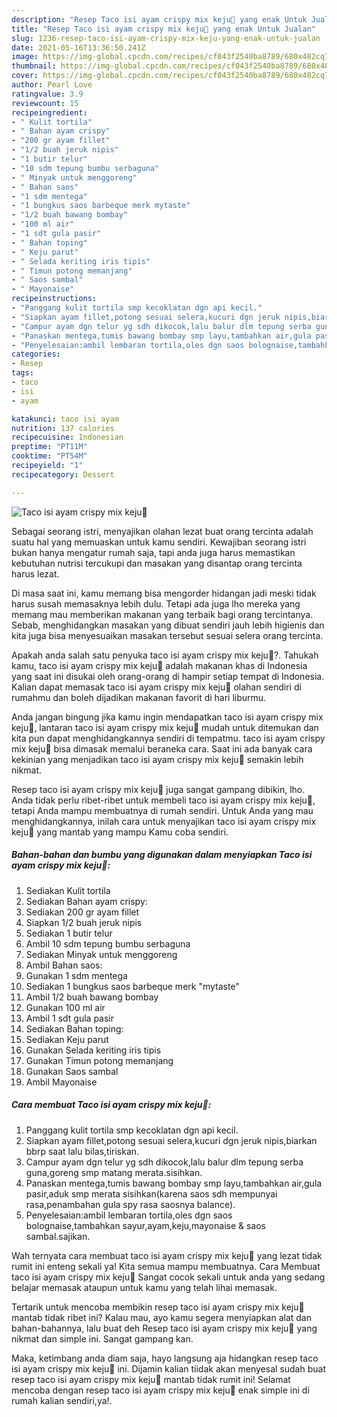 ```yaml
---
description: "Resep Taco isi ayam crispy mix keju🌮 yang enak Untuk Jualan"
title: "Resep Taco isi ayam crispy mix keju🌮 yang enak Untuk Jualan"
slug: 1236-resep-taco-isi-ayam-crispy-mix-keju-yang-enak-untuk-jualan
date: 2021-05-16T13:36:50.241Z
image: https://img-global.cpcdn.com/recipes/cf043f2540ba8789/680x482cq70/taco-isi-ayam-crispy-mix-keju🌮-foto-resep-utama.jpg
thumbnail: https://img-global.cpcdn.com/recipes/cf043f2540ba8789/680x482cq70/taco-isi-ayam-crispy-mix-keju🌮-foto-resep-utama.jpg
cover: https://img-global.cpcdn.com/recipes/cf043f2540ba8789/680x482cq70/taco-isi-ayam-crispy-mix-keju🌮-foto-resep-utama.jpg
author: Pearl Love
ratingvalue: 3.9
reviewcount: 15
recipeingredient:
- " Kulit tortila"
- " Bahan ayam crispy"
- "200 gr ayam fillet"
- "1/2 buah jeruk nipis"
- "1 butir telur"
- "10 sdm tepung bumbu serbaguna"
- " Minyak untuk menggoreng"
- " Bahan saos"
- "1 sdm mentega"
- "1 bungkus saos barbeque merk mytaste"
- "1/2 buah bawang bombay"
- "100 ml air"
- "1 sdt gula pasir"
- " Bahan toping"
- " Keju parut"
- " Selada keriting iris tipis"
- " Timun potong memanjang"
- " Saos sambal"
- " Mayonaise"
recipeinstructions:
- "Panggang kulit tortila smp kecoklatan dgn api kecil."
- "Siapkan ayam fillet,potong sesuai selera,kucuri dgn jeruk nipis,biarkan bbrp saat lalu bilas,tiriskan."
- "Campur ayam dgn telur yg sdh dikocok,lalu balur dlm tepung serba guna,goreng smp matang merata.sisihkan."
- "Panaskan mentega,tumis bawang bombay smp layu,tambahkan air,gula pasir,aduk smp merata sisihkan(karena saos sdh mempunyai rasa,penambahan gula spy rasa saosnya balance)."
- "Penyelesaian:ambil lembaran tortila,oles dgn saos bolognaise,tambahkan sayur,ayam,keju,mayonaise &amp; saos sambal.sajikan."
categories:
- Resep
tags:
- taco
- isi
- ayam

katakunci: taco isi ayam 
nutrition: 137 calories
recipecuisine: Indonesian
preptime: "PT11M"
cooktime: "PT54M"
recipeyield: "1"
recipecategory: Dessert

---
```



![Taco isi ayam crispy mix keju🌮](https://img-global.cpcdn.com/recipes/cf043f2540ba8789/680x482cq70/taco-isi-ayam-crispy-mix-keju🌮-foto-resep-utama.jpg)

Sebagai seorang istri, menyajikan olahan lezat buat orang tercinta adalah suatu hal yang memuaskan untuk kamu sendiri. Kewajiban seorang istri bukan hanya mengatur rumah saja, tapi anda juga harus memastikan kebutuhan nutrisi tercukupi dan masakan yang disantap orang tercinta harus lezat.

Di masa  saat ini, kamu memang bisa mengorder hidangan jadi meski tidak harus susah memasaknya lebih dulu. Tetapi ada juga lho mereka yang memang mau memberikan makanan yang terbaik bagi orang tercintanya. Sebab, menghidangkan masakan yang dibuat sendiri jauh lebih higienis dan kita juga bisa menyesuaikan masakan tersebut sesuai selera orang tercinta. 



Apakah anda salah satu penyuka taco isi ayam crispy mix keju🌮?. Tahukah kamu, taco isi ayam crispy mix keju🌮 adalah makanan khas di Indonesia yang saat ini disukai oleh orang-orang di hampir setiap tempat di Indonesia. Kalian dapat memasak taco isi ayam crispy mix keju🌮 olahan sendiri di rumahmu dan boleh dijadikan makanan favorit di hari liburmu.

Anda jangan bingung jika kamu ingin mendapatkan taco isi ayam crispy mix keju🌮, lantaran taco isi ayam crispy mix keju🌮 mudah untuk ditemukan dan kita pun dapat menghidangkannya sendiri di tempatmu. taco isi ayam crispy mix keju🌮 bisa dimasak memalui beraneka cara. Saat ini ada banyak cara kekinian yang menjadikan taco isi ayam crispy mix keju🌮 semakin lebih nikmat.

Resep taco isi ayam crispy mix keju🌮 juga sangat gampang dibikin, lho. Anda tidak perlu ribet-ribet untuk membeli taco isi ayam crispy mix keju🌮, tetapi Anda mampu membuatnya di rumah sendiri. Untuk Anda yang mau menghidangkannya, inilah cara untuk menyajikan taco isi ayam crispy mix keju🌮 yang mantab yang mampu Kamu coba sendiri.

<!--inarticleads1-->

##### Bahan-bahan dan bumbu yang digunakan dalam menyiapkan Taco isi ayam crispy mix keju🌮:

1. Sediakan  Kulit tortila
1. Sediakan  Bahan ayam crispy:
1. Sediakan 200 gr ayam fillet
1. Siapkan 1/2 buah jeruk nipis
1. Sediakan 1 butir telur
1. Ambil 10 sdm tepung bumbu serbaguna
1. Sediakan  Minyak untuk menggoreng
1. Ambil  Bahan saos:
1. Gunakan 1 sdm mentega
1. Sediakan 1 bungkus saos barbeque merk &#34;mytaste&#34;
1. Ambil 1/2 buah bawang bombay
1. Gunakan 100 ml air
1. Ambil 1 sdt gula pasir
1. Sediakan  Bahan toping:
1. Sediakan  Keju parut
1. Gunakan  Selada keriting iris tipis
1. Gunakan  Timun potong memanjang
1. Gunakan  Saos sambal
1. Ambil  Mayonaise




<!--inarticleads2-->

##### Cara membuat Taco isi ayam crispy mix keju🌮:

1. Panggang kulit tortila smp kecoklatan dgn api kecil.
1. Siapkan ayam fillet,potong sesuai selera,kucuri dgn jeruk nipis,biarkan bbrp saat lalu bilas,tiriskan.
1. Campur ayam dgn telur yg sdh dikocok,lalu balur dlm tepung serba guna,goreng smp matang merata.sisihkan.
1. Panaskan mentega,tumis bawang bombay smp layu,tambahkan air,gula pasir,aduk smp merata sisihkan(karena saos sdh mempunyai rasa,penambahan gula spy rasa saosnya balance).
1. Penyelesaian:ambil lembaran tortila,oles dgn saos bolognaise,tambahkan sayur,ayam,keju,mayonaise &amp; saos sambal.sajikan.




Wah ternyata cara membuat taco isi ayam crispy mix keju🌮 yang lezat tidak rumit ini enteng sekali ya! Kita semua mampu membuatnya. Cara Membuat taco isi ayam crispy mix keju🌮 Sangat cocok sekali untuk anda yang sedang belajar memasak ataupun untuk kamu yang telah lihai memasak.

Tertarik untuk mencoba membikin resep taco isi ayam crispy mix keju🌮 mantab tidak ribet ini? Kalau mau, ayo kamu segera menyiapkan alat dan bahan-bahannya, lalu buat deh Resep taco isi ayam crispy mix keju🌮 yang nikmat dan simple ini. Sangat gampang kan. 

Maka, ketimbang anda diam saja, hayo langsung aja hidangkan resep taco isi ayam crispy mix keju🌮 ini. Dijamin kalian tiidak akan menyesal sudah buat resep taco isi ayam crispy mix keju🌮 mantab tidak rumit ini! Selamat mencoba dengan resep taco isi ayam crispy mix keju🌮 enak simple ini di rumah kalian sendiri,ya!.

